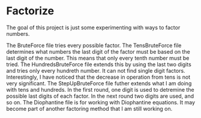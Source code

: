 # Factorize

The goal of this project is just some experimenting with ways to factor numbers.

The BruteForce file tries every possible factor.
The TensBruteForce file determines what numbers the last digit of the factor must be based on the last digit of the number. This means that only every tenth number must be tried.
The HundredsBruteForce file extends this by using the last two digits and tries only every hundreth number. It can not find single digit factors. Interestingly, I have noticed that the decrease in operation from tens is not very significant. 
The StepUpBruteForce file futher extends what I am doing with tens and hundreds. In the first round, one digit is used to detremine the possible last digits of each factor. In the next round two digits are used, and so on. 
The Diophantine file is for working with Diophantine equations. It may become part of another factoring method that I am still working on.
